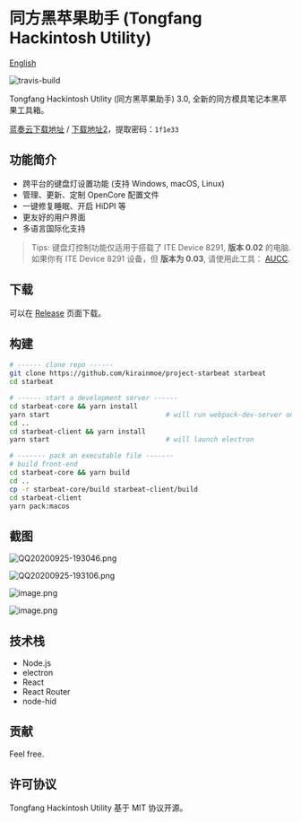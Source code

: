 # 同方黑苹果助手 (Tongfang Hackintosh Utility)

[English](README-en.md)

![travis-build](https://travis-ci.org/kirainmoe/tongfang-hackintosh-utility.svg?branch=master)

Tongfang Hackintosh Utility (同方黑苹果助手) 3.0, 全新的同方模具笔记本黑苹果工具箱。

[蓝奏云下载地址](https://www.lanzous.com/b0ephfc4d) / [下载地址2](https://wwa.lanzous.com/b0ephfc4d)，提取密码：`1f1e33`

## 功能简介

- 跨平台的键盘灯设置功能 (支持 Windows, macOS, Linux)
- 管理、更新、定制 OpenCore 配置文件
- 一键修复睡眠、开启 HiDPI 等
- 更友好的用户界面
- 多语言国际化支持

> Tips: 键盘灯控制功能仅适用于搭载了 ITE Device 8291, **版本 0.02** 的电脑. 如果你有 ITE Device 8291 设备，但 **版本为 0.03**, 请使用此工具： [AUCC](https://github.com/rodgomesc/avell-unofficial-control-center).

## 下载

可以在 [Release](https://github.com/kirainmoe/project-starbeat/releases) 页面下载。

## 构建

```bash
# ------ clone repo ------
git clone https://github.com/kirainmoe/project-starbeat starbeat
cd starbeat

# ------ start a development server ------
cd starbeat-core && yarn install
yarn start                             # will run webpack-dev-server on localhost:3000
cd ..
cd starbeat-client && yarn install
yarn start                             # will launch electron

# ------- pack an executable file -------
# build front-end
cd starbeat-core && yarn build
cd ..
cp -r starbeat-core/build starbeat-client/build
cd starbeat-client
yarn pack:macos
```

## 截图

![QQ20200925-193046.png](https://i.loli.net/2020/09/25/ZIgxnrmio1eFXkQ.png)

![QQ20200925-193106.png](https://i.loli.net/2020/09/25/GBfQRrV5tKJOvgN.png)

![image.png](https://i.loli.net/2020/09/25/PL6Rvch97grSbFp.png)

![image.png](https://i.loli.net/2020/09/25/TfymBSz8Qtpraj9.png)

## 技术栈

- Node.js
- electron
- React
- React Router
- node-hid

## 贡献

Feel free.

## 许可协议

Tongfang Hackintosh Utility 基于 MIT 协议开源。
